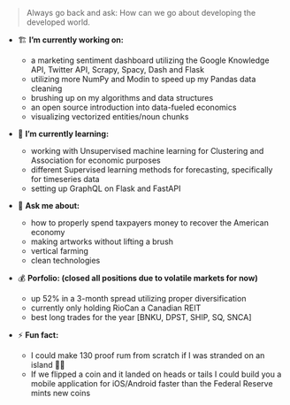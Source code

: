 > Always go back and ask: How can we go about developing the developed world.

- 🏗 **I’m currently working on:**
  - a marketing sentiment dashboard utilizing the Google Knowledge API, Twitter API, Scrapy, Spacy, Dash and Flask
  - utilizing more NumPy and Modin to speed up my Pandas data cleaning
  - brushing up on my algorithms and data structures
  - an open source introduction into data-fueled economics
  - visualizing vectorized entities/noun chunks

- 🌱 **I’m currently learning:**
  - working with Unsupervised machine learning for Clustering and Association for economic purposes
  - different Supervised learning methods for forecasting, specifically for timeseries data
  - setting up GraphQL on Flask and FastAPI

- 💬 **Ask me about:**
  - how to properly spend taxpayers money to recover the American economy
  - making artworks without lifting a brush
  - vertical farming
  - clean technologies
  
- 💰 **Porfolio: (closed all positions due to volatile markets for now)**
  - up 52% in a 3-month spread utilizing proper diversification
  - currently only holding RioCan a Canadian REIT 
  - best long trades for the year [BNKU, DPST, SHIP, SQ, SNCA]
  
- ⚡ **Fun fact:**
  - I could make 130 proof rum from scratch if I was stranded on an island 🥭🌴
  - If we flipped a coin and it landed on heads or tails I could build you a mobile application for iOS/Android faster than the Federal Reserve mints new coins
